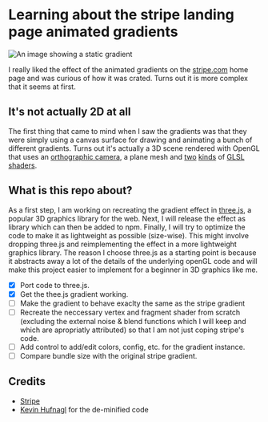 # Learning about the stripe landing page animated gradients

![An image showing a static
gradient](https://raw.githubusercontent.com/sa3dany/stripe-gradients/main/public/github-readme-hero.webp)

I really liked the effect of the animated gradients on the
[stripe.com](https://stripe.com) home page and was curious of how it was
crated. Turns out it is more complex that it seems at first.

## It's not actually 2D at all

The first thing that came to mind when I saw the gradients was that they
were simply using a canvas surface for drawing and animating a bunch of
different gradients. Turns out it's actually a 3D scene rendered with
OpenGL that uses an [orthographic
camera](https://en.wikipedia.org/wiki/Orthographic_projection), a plane
mesh and
[two](https://github.com/sa3dany/stripe-gradients/blob/main/lib/vendor/shaders/vertex.js)
[kinds](https://github.com/sa3dany/stripe-gradients/blob/main/lib/vendor/shaders/fragment.js)
of [GLSL
shaders](https://developer.mozilla.org/en-US/docs/Games/Techniques/3D_on_the_web/GLSL_Shaders).

## What is this repo about?

As a first step, I am working on recreating the gradient effect in
[three.js](https://threejs.org), a popular 3D graphics library for the
web. Next, I will release the effect as library which can then be added
to npm. Finally, I will try to optimize the code to make it as
lightweight as possible (size-wise). This might involve dropping
three.js and reimplementing the effect in a more lightweight graphics
library. The reason I choose three.js as a starting point is because it
abstracts away a lot of the details of the underlying openGL code and
will make this project easier to implement for a beginner in 3D graphics
like me.

- [x] Port code to three.js.
- [x] Get the thee.js gradient working.
- [ ] Make the gradient to behave exaclty the same as the stripe gradient
- [ ] Recreate the neccessary vertex and fragment shader from scratch
  (excluding the external noise & blend functions which I will keep
  and which are apropriatly attributed) so that I am not just coping
  stripe's code.
- [ ] Add control to add/edit colors, config, etc. for the gradient
  instance.
- [ ] Compare bundle size with the original stripe gradient.

## Credits

- [Stripe](https://stripe.com)
- [Kevin
  Hufnagl](https://kevinhufnagl.com/how-to-stripe-website-gradient-effect/)
  for the de-minified code
